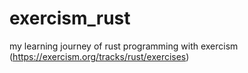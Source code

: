 # exercism_rust
my learning journey of rust programming with exercism (https://exercism.org/tracks/rust/exercises)
